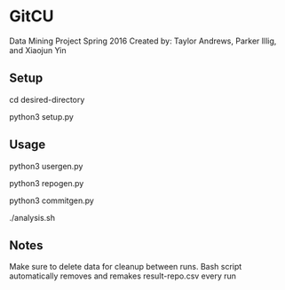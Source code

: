 # GitCU
Data Mining Project Spring 2016
Created by: Taylor Andrews, Parker Illig, and Xiaojun Yin

## Setup
cd desired-directory

python3 setup.py

## Usage
python3 usergen.py

python3 repogen.py

python3 commitgen.py

./analysis.sh

## Notes
Make sure to delete data for cleanup between runs.
Bash script automatically removes and remakes result-repo.csv every run